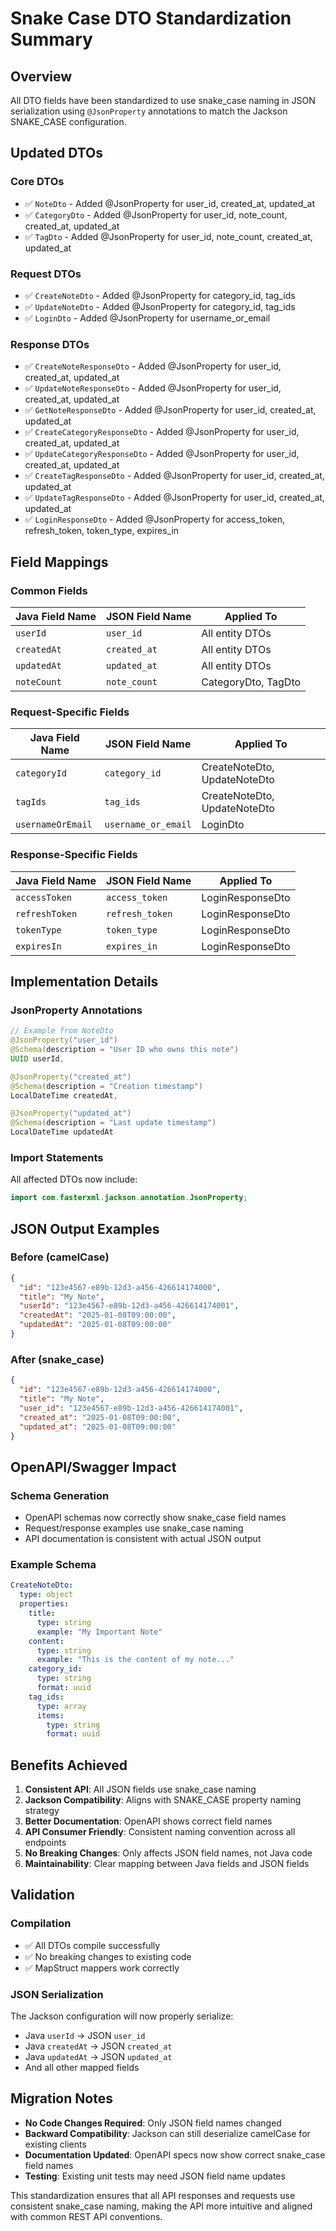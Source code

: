 # Snake Case DTO Standardization Summary

## Overview
All DTO fields have been standardized to use snake_case naming in JSON serialization using `@JsonProperty` annotations to match the Jackson SNAKE_CASE configuration.

## Updated DTOs

### Core DTOs
- ✅ `NoteDto` - Added @JsonProperty for user_id, created_at, updated_at
- ✅ `CategoryDto` - Added @JsonProperty for user_id, note_count, created_at, updated_at  
- ✅ `TagDto` - Added @JsonProperty for user_id, note_count, created_at, updated_at

### Request DTOs
- ✅ `CreateNoteDto` - Added @JsonProperty for category_id, tag_ids
- ✅ `UpdateNoteDto` - Added @JsonProperty for category_id, tag_ids
- ✅ `LoginDto` - Added @JsonProperty for username_or_email

### Response DTOs
- ✅ `CreateNoteResponseDto` - Added @JsonProperty for user_id, created_at, updated_at
- ✅ `UpdateNoteResponseDto` - Added @JsonProperty for user_id, created_at, updated_at
- ✅ `GetNoteResponseDto` - Added @JsonProperty for user_id, created_at, updated_at
- ✅ `CreateCategoryResponseDto` - Added @JsonProperty for user_id, created_at, updated_at
- ✅ `UpdateCategoryResponseDto` - Added @JsonProperty for user_id, created_at, updated_at
- ✅ `CreateTagResponseDto` - Added @JsonProperty for user_id, created_at, updated_at
- ✅ `UpdateTagResponseDto` - Added @JsonProperty for user_id, created_at, updated_at
- ✅ `LoginResponseDto` - Added @JsonProperty for access_token, refresh_token, token_type, expires_in

## Field Mappings

### Common Fields
| Java Field Name | JSON Field Name | Applied To |
|----------------|-----------------|------------|
| `userId` | `user_id` | All entity DTOs |
| `createdAt` | `created_at` | All entity DTOs |
| `updatedAt` | `updated_at` | All entity DTOs |
| `noteCount` | `note_count` | CategoryDto, TagDto |

### Request-Specific Fields
| Java Field Name | JSON Field Name | Applied To |
|----------------|-----------------|------------|
| `categoryId` | `category_id` | CreateNoteDto, UpdateNoteDto |
| `tagIds` | `tag_ids` | CreateNoteDto, UpdateNoteDto |
| `usernameOrEmail` | `username_or_email` | LoginDto |

### Response-Specific Fields
| Java Field Name | JSON Field Name | Applied To |
|----------------|-----------------|------------|
| `accessToken` | `access_token` | LoginResponseDto |
| `refreshToken` | `refresh_token` | LoginResponseDto |
| `tokenType` | `token_type` | LoginResponseDto |
| `expiresIn` | `expires_in` | LoginResponseDto |

## Implementation Details

### JsonProperty Annotations
```java
// Example from NoteDto
@JsonProperty("user_id")
@Schema(description = "User ID who owns this note")
UUID userId,

@JsonProperty("created_at")
@Schema(description = "Creation timestamp")
LocalDateTime createdAt,

@JsonProperty("updated_at")
@Schema(description = "Last update timestamp")
LocalDateTime updatedAt
```

### Import Statements
All affected DTOs now include:
```java
import com.fasterxml.jackson.annotation.JsonProperty;
```

## JSON Output Examples

### Before (camelCase)
```json
{
  "id": "123e4567-e89b-12d3-a456-426614174000",
  "title": "My Note",
  "userId": "123e4567-e89b-12d3-a456-426614174001",
  "createdAt": "2025-01-08T09:00:00",
  "updatedAt": "2025-01-08T09:00:00"
}
```

### After (snake_case)
```json
{
  "id": "123e4567-e89b-12d3-a456-426614174000",
  "title": "My Note",
  "user_id": "123e4567-e89b-12d3-a456-426614174001",
  "created_at": "2025-01-08T09:00:00",
  "updated_at": "2025-01-08T09:00:00"
}
```

## OpenAPI/Swagger Impact

### Schema Generation
- OpenAPI schemas now correctly show snake_case field names
- Request/response examples use snake_case naming
- API documentation is consistent with actual JSON output

### Example Schema
```yaml
CreateNoteDto:
  type: object
  properties:
    title:
      type: string
      example: "My Important Note"
    content:
      type: string
      example: "This is the content of my note..."
    category_id:
      type: string
      format: uuid
    tag_ids:
      type: array
      items:
        type: string
        format: uuid
```

## Benefits Achieved

1. **Consistent API**: All JSON fields use snake_case naming
2. **Jackson Compatibility**: Aligns with SNAKE_CASE property naming strategy
3. **Better Documentation**: OpenAPI shows correct field names
4. **API Consumer Friendly**: Consistent naming convention across all endpoints
5. **No Breaking Changes**: Only affects JSON field names, not Java code
6. **Maintainability**: Clear mapping between Java fields and JSON fields

## Validation

### Compilation
- ✅ All DTOs compile successfully
- ✅ No breaking changes to existing code
- ✅ MapStruct mappers work correctly

### JSON Serialization
The Jackson configuration will now properly serialize:
- Java `userId` → JSON `user_id`
- Java `createdAt` → JSON `created_at`
- Java `updatedAt` → JSON `updated_at`
- And all other mapped fields

## Migration Notes

- **No Code Changes Required**: Only JSON field names changed
- **Backward Compatibility**: Jackson can still deserialize camelCase for existing clients
- **Documentation Updated**: OpenAPI specs now show correct snake_case field names
- **Testing**: Existing unit tests may need JSON field name updates

This standardization ensures that all API responses and requests use consistent snake_case naming, making the API more intuitive and aligned with common REST API conventions.
